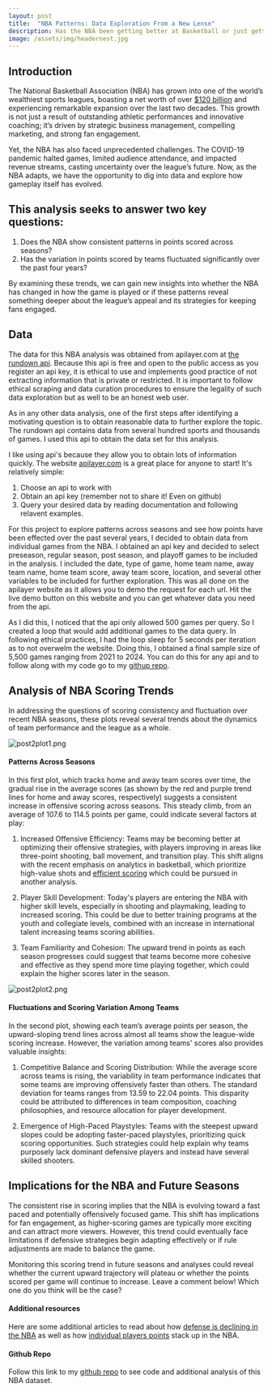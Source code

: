 ```yaml
---
layout: post
title:  "NBA Patterns: Data Exploration From a New Lense"
description: Has the NBA been getting better at Basketball or just getting our money?
image: /assets/img/headernest.jpg
---
```


## Introduction

The National Basketball Association (NBA) has grown into one of the world’s wealthiest sports leagues, boasting a net worth of over [$120 billion](https://www.statista.com/statistics/193696/franchise-value-of-national-basketball-association-teams-in-2010/) and experiencing remarkable expansion over the last two decades. This growth is not just a result of outstanding athletic performances and innovative coaching; it’s driven by strategic business management, compelling marketing, and strong fan engagement.

Yet, the NBA has also faced unprecedented challenges. The COVID-19 pandemic halted games, limited audience attendance, and impacted revenue streams, casting uncertainty over the league’s future. Now, as the NBA adapts, we have the opportunity to dig into data and explore how gameplay itself has evolved.

## This analysis seeks to answer two key questions:

1. Does the NBA show consistent patterns in points scored across seasons?
2. Has the variation in points scored by teams fluctuated significantly over the past four years?

By examining these trends, we can gain new insights into whether the NBA has changed in how the game is played or if these patterns reveal something deeper about the league’s appeal and its strategies for keeping fans engaged.

## Data 

The data for this NBA analysis was obtained from apilayer.com at [the rundown api](https://apilayer.com/marketplace/therundown-api). Because this api is free and open to the public access as you register an api key, it is ethical to use and implements good practice of not extracting information that is private or restricted. It is important to follow ethical scraping and data curation procedures to ensure the legality of such data exploration but as well to be an honest web user.

As in any other data analysis, one of the first steps after identifying a motivating question is to obtain reasonable data to further explore the topic.  The rundown api contains data from several hundred sports and thousands of games. I used this api to obtain the data set for this analysis. 

I like using api's because they allow you to obtain lots of information quickly. The website [apilayer.com](https://apilayer.com/) is a great place for anyone to start! It's relatively simple:
1. Choose an api to work with
2. Obtain an api key (remember not to share it! Even on github)
3. Query your desired data by reading documentation and following relavent examples.

For this project to explore patterns across seasons and see how points have been effected over the past several years, I decided to obtain data from individual games from the NBA. I obtained an api key and decided to select preseason, regular season, post season, and playoff games to be included in the analysis. I included the date, type of game, home team name, away team name, home team score, away team score, location, and several other variables to be included for further exploration. This was all done on the apilayer website as it allows you to demo the request for each url. Hit the live demo button on this website and you can get whatever data you need from the api.

As I did this, I noticed that the api only allowed 500 games per query. So I created a loop that would add additional games to the data query. In following ethical practices, I had the loop sleep for 5 seconds per iteration as to not overwelm the website. Doing this, I obtained a final sample size of 5,500 games ranging from 2021 to 2024. You can do this for any api and to follow along with my code go to my [githup repo](https://github.com/dsumsio/Data-Curation-Project).

## Analysis of NBA Scoring Trends
In addressing the questions of scoring consistency and fluctuation over recent NBA seasons, these plots reveal several trends about the dynamics of team performance and the league as a whole.

![post2plot1.png]({{site.url}}/{{site.baseurl}}/assets/img/post2plot1.png)

#### Patterns Across Seasons
In this first plot, which tracks home and away team scores over time, the gradual rise in the average scores (as shown by the red and purple trend lines for home and away scores, respectively) suggests a consistent increase in offensive scoring across seasons. This steady climb, from an average of 107.6 to 114.5 points per game, could indicate several factors at play:

1. Increased Offensive Efficiency: Teams may be becoming better at optimizing their offensive strategies, with players improving in areas like three-point shooting, ball movement, and transition play. This shift aligns with the recent emphasis on analytics in basketball, which prioritize high-value shots and [efficient scoring](https://jonashonick.com/how-analytics-is-revolutionizing-modern-basketball/#:~:text=Teams%20are%20increasingly%20relying%20on,most%20efficient%20ways%20to%20score.) which could be pursued in another analysis.

2. Player Skill Development: Today's players are entering the NBA with higher skill levels, especially in shooting and playmaking, leading to increased scoring. This could be due to better training programs at the youth and collegiate levels, combined with an increase in international talent increasing teams scoring abilities.

3. Team Familiarity and Cohesion: The upward trend in points as each season progresses could suggest that teams become more cohesive and effective as they spend more time playing together, which could explain the higher scores later in the season.

![post2plot2.png]({{site.url}}/{{site.baseurl}}/assets/img/post2plot2.png)

#### Fluctuations and Scoring Variation Among Teams
In the second plot, showing each team’s average points per season, the upward-sloping trend lines across almost all teams show the league-wide scoring increase. However, the variation among teams' scores also provides valuable insights:

1. Competitive Balance and Scoring Distribution: While the average score across teams is rising, the variability in team performance indicates that some teams are improving offensively faster than others. The standard deviation for teams ranges from 13.59 to 22.04 points. This disparity could be attributed to differences in team composition, coaching philosophies, and resource allocation for player development. 

2. Emergence of High-Paced Playstyles: Teams with the steepest upward slopes could be adopting faster-paced playstyles, prioritizing quick scoring opportunities. Such strategies could help explain why teams purposely lack dominant defensive players and instead have several skilled shooters.

## Implications for the NBA and Future Seasons
The consistent rise in scoring implies that the NBA is evolving toward a fast paced and potentially offensively focused game. This shift has implications for fan engagement, as higher-scoring games are typically more exciting and can attract more viewers. However, this trend could eventually face limitations if defensive strategies begin adapting effectively or if rule adjustments are made to balance the game. 

Monitoring this scoring trend in future seasons and analyses could reveal whether the current upward trajectory will plateau or whether the points scored per game will continue to increase. Leave a comment below! Which one do you think will be the case? 



#### Additional resources

Here are some additional articles to read about how [defense is declining in the NBA](https://www.theguardian.com/sport/2023/feb/03/nba-offensive-revolution-scoring-defense) as well as how [individual players points](https://www.nba.com/stats/leaders) stack up in the NBA.

#### Github Repo

Follow this link to my [github repo](https://github.com/dsumsio/Data-Curation-Project) to see code and additional analysis of this NBA dataset.

